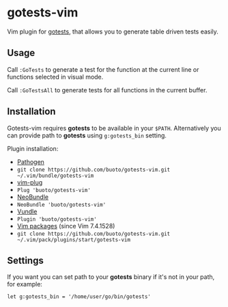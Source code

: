 # gotests-vim

Vim plugin for [gotests](https://github.com/cweill/gotests), that allows
you to generate table driven tests easily.

## Usage
Call `:GoTests` to generate a test for the function at the current line or functions selected in visual mode.

Call `:GoTestsAll` to generate tests for all functions in the current buffer.

## Installation
Gotests-vim requires **gotests** to be available in your `$PATH`. Alternatively you
can provide path to **gotests** using `g:gotests_bin` setting.

Plugin installation:
*  [Pathogen](https://github.com/tpope/vim-pathogen)
  * `git clone https://github.com/buoto/gotests-vim.git ~/.vim/bundle/gotests-vim`
*  [vim-plug](https://github.com/junegunn/vim-plug)
  * `Plug 'buoto/gotests-vim'`
*  [NeoBundle](https://github.com/Shougo/neobundle.vim)
  * `NeoBundle 'buoto/gotests-vim'`
*  [Vundle](https://github.com/gmarik/vundle)
  * `Plugin 'buoto/gotests-vim'`
*  [Vim packages](http://vimhelp.appspot.com/repeat.txt.html#packages) (since Vim 7.4.1528)
  * `git clone https://github.com/buoto/gotests-vim.git ~/.vim/pack/plugins/start/gotests-vim`

## Settings
If you want you can set path to your **gotests** binary if it's not in your path, for example:

    let g:gotests_bin = '/home/user/go/bin/gotests'
